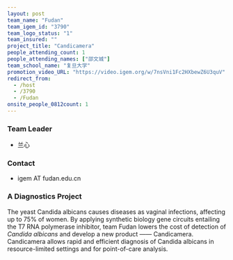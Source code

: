 ```yaml
---
layout: post
team_name: "Fudan"
team_igem_id: "3790"
team_logo_status: "1"
team_insured: ""
project_title: "Candicamera"
people_attending_count: 1
people_attending_names: ["邵文城"]
team_school_name: "复旦大学"
promotion_video_URL: "https://video.igem.org/w/7nsVni1Fc2HXbewZ6U3quV"
redirect_from:
  - /host
  - /3790
  - /Fudan
onsite_people_0812count: 1
---
```



### Team Leader
* 兰心

### Contact
* igem AT fudan.edu.cn

### A Diagnostics Project

The yeast Candida albicans causes diseases as vaginal infections, affecting up to 75% of women. By applying synthetic biology gene circuits entailing the T7 RNA polymerase inhibitor, team Fudan lowers the cost of detection of *Candida albicans* and develop a new product —— Candicamera. Candicamera allows rapid and efficient diagnosis of Candida albicans in resource-limited settings and for point-of-care analysis.
